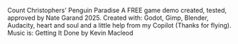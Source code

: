 Count Christophers' Penguin Paradise 
A FREE game demo created, tested, approved by Nate Garand 2025.
Created with: Godot, Gimp, Blender, Audacity, heart and soul and 
a little help from my Copilot (Thanks for flying).
Music is: Getting It Done by Kevin Macleod
